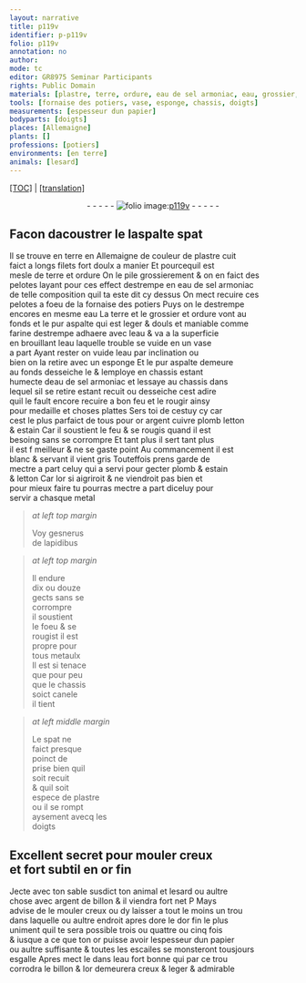 ```yaml
---
layout: narrative
title: p119v
identifier: p-p119v
folio: p119v
annotation: no
author:
mode: tc
editor: GR8975 Seminar Participants
rights: Public Domain
materials: [plastre, terre, ordure, eau de sel armoniac, eau, grossier, pur aspalte, farine, or, argent, cuivre, plomb, letton, estain, metal, metaulx, spat, or fin, argent de billon, dore, papier, eau fort, billon]
tools: [fornaise des potiers, vase, esponge, chassis, doigts]
measurements: [espesseur dun papier]
bodyparts: [doigts]
places: [Allemaigne]
plants: []
professions: [potiers]
environments: [en terre]
animals: [lesard]
---
```


<p><a href="{{ site.baseurl }}/diplomatic/">[TOC]</a> | <a href="{{ site.baseurl }}/texts/p-p119v_tl/" target="_blank">[translation]</a></p><div class="folio" align="center">- - - - - <a href="http://gallica.bnf.fr/ark:/12148/btv1b10500001g/f244.image" target="_blank"><img src="https://cu-mkp.github.io/2017-workshop-edition/assets/photo-icon.png" alt="folio image: " style="display:inline-block; margin-bottom:-3px;"/>p119v</a> - - - - - </div>  
  

## Facon dacoustrer le l<span class="del">aspalt</span><span class="add">e spat</span>

 
Il se trouve <span class="env">en terre</span> en <span class="pl">Allemaigne</span> de couleur de <span class="m">plastre</span> cuit<br/> faict a longs filets fort doulx a manier Et pourcequil est<br/> mesle de <span class="m">terre</span> et <span class="m">ordure</span> On le pile grossierement & on en faict des<br/> pelotes layant pour ces effect destrempe en <span class="m">eau de sel armoniac</span><br/> de telle composition quil ta este dit cy dessus On mect recuire ces<br/> pelotes a foeu de la <span class="tl">fornaise des <span class="pro">potiers</span></span> Puys on le destrempe<br/> encores en mesme <span class="m">eau</span> La <span class="m">terre</span> et <span class="add">le</span> <span class="m">grossier</span> et <span class="m">ordure</span> vont au<br/> fonds et le <span class="m">pur aspalte</span> qui est leger & douls et maniable comme<br/> <span class="m">farine</span> destrempe adhaere avec l<span class="m">eau</span> & va a la superficie<br/> en brouillant l<span class="m">eau</span> laquelle trouble se vuide en un <span class="tl">vase</span><br/> a part Ayant rester on vuide l<span class="m">eau</span> par inclination ou<br/> bien on la retire avec un <span class="tl">esponge</span> Et le <span class="m">pur aspalte</span> demeure<br/> au fonds desseiche le & lemploye en <span class="tl">chassis</span> estant<br/> humecte d<span class="m">eau de sel armoniac</span> et lessaye au <span class="tl">chassis</span> dans<br/> lequel sil se retire estant recuit ou desseiche cest adire<br/> quil le fault encore recuire a bon feu et le rougir ainsy<br/> pour medaille et choses plattes Sers toi de cestuy cy car<br/> cest le plus parfaict de tous pour <span class="m">or</span> <span class="m">argent</span> <span class="m">cuivre</span> <span class="m">plomb</span> <span class="m">letton</span><br/> & <span class="m">estain</span> Car il soustient le feu & se rougis quand il est<br/> besoing sans se corrompre Et tant plus il sert tant plus<br/> il est <span class="del">f</span> meilleur & ne se gaste point Au commancement il est<br/> blanc & servant il vient gris Touteffois prens garde de<br/> mectre a part celuy qui a servi pour gecter <span class="m">plomb</span> & <span class="m">estain</span><br/> & <span class="m">letton</span> Car l<span class="m">or</span> si aigriroit & ne viendroit pas bien et<br/> pour mieux faire tu pourras mectre a part diceluy pour<br/> servir a chasque <span class="m">metal</span>
 
> *at left top margin*
> 
> 
>   Voy <span class="pn">gesnerus</span><br/> de lapidibus<br/> 
 
> *at left top margin*
> 
> 
>   Il endure<br/> dix ou douze<br/> gects sans se<br/> corrompre<br/> il soustient<br/> le foeu & se<br/> rougist il est<br/> propre pour<br/> tous <span class="m">metaulx</span><br/> Il est si tenace<br/> que pour peu<br/> que le <span class="tl">chassis</span><br/> soict canele<br/> il tient
 
> *at left middle margin*
> 
> 
>   Le <span class="m">spat</span> ne<br/> faict presque<br/> poinct de<br/> prise bien quil<br/> soit recuit<br/> & quil soit<br/> espece de <span class="m">plastre</span><br/> ou il se rompt<br/> aysement avecq les<br/> <span class="tl"><span class="bp">doigts</span></span>
 
 
  

## Excellent secret pour mouler creux<br/> et fort subtil en <span class="m">or fin</span>

 
Jecte avec ton sable susdict ton animal et <span class="al">lesard</span> ou aultre<br/> chose avec <span class="m">argent de billon</span> & il viendra fort net <span class="del">P</span> Mays<br/> advise de le mouler creux ou dy laisser a tout le moins un trou<br/> dans laquelle ou aultre endroit apres <span class="m">dore</span> le d<span class="m">or fin</span> le plus<br/> uniment quil te sera possible trois ou quattre ou cinq fois<br/> & iusque a ce que ton <span class="m">or</span> puisse avoir l<span class="ms">espesseur dun <span class="m">papier</span></span><br/> ou aultre suffisante & toutes les escailes se monsteront tousjours<br/> esgalle Apres mect le dans l<span class="m">eau fort</span> bonne qui par ce trou<br/> corrodra le <span class="m">billon</span> & l<span class="m">or</span> demeurera creux & leger & admirable
 
